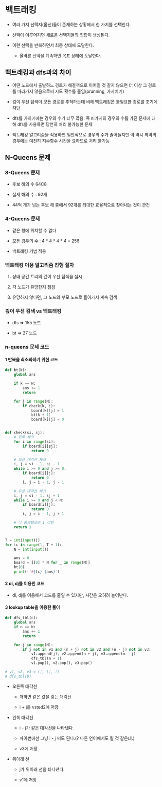 # 백트래킹

- 여러 가지 선택지(옵션)들이 존재하는 상황에서 한 가지를 선택한다.

- 선택이 이루어지면 새로운 선택지들의 집합이 생성된다.

- 이런 선택을 반복하면서 최종 상태에 도달한다.

    - 올바른 선택을 계속하면 목표 상태에 도달한다.

## 백트래킹과 dfs과의 차이

- 어떤 노드에서 출발하느 경로가 해결책으로 이어질 것 같지 않으면 더 이상 그 경로를 따라가지 않음으로써 시도 횟수를 줄임(prunning, 가지치기)

- 깊이 우선 탐색이 모든 경로를 추적하는데 비해 백트래킹은 불필요한 경로를 조기에 차단

- dfs를 가하기에는 경우의 수가 너무 많음. 즉 n!가지의 경우의 수를 가진 문제에 대해 dfs를 사용하면 당연히 처리 불가능한 문제

- 백트래킹 알고리즘을 적용하면 일반적으로 경우의 수가 줄어들지만 이 역시 최악의 경우에는 여전히 지수함수 시간을 요하므로 처리 불가능

## N-Queens 문제

### 8-Queens 문제

- 후보 해의 수 64C8

- 실제 해의 수 : 92개

- 44억 개가 넘는 후보 해 중에서 92개를 최대한 효율적으로 찾아내는 것이 관건

### 4-Queens 문제

- 같은 행에 위치할 수 없다

- 모든 경우의 수 : 4 * 4 * 4 * 4 = 256

- 백트래킹 기법 적용

### 백트래킹 이용 알고리즘 진행 절차

1. 상태 공간 트리의 깊이 우선 탐색을 실시

2. 각 노드가 유망한지 점검

3. 유망하지 않다면, 그 노드의 부모 노드로 돌아가서 계속 검색

### 깊이 우선 검색 vs 백트래킹

- dfs => 155 노드

- bt => 27 노드

### n-queens 문제 코드 

#### 1 반복을 최소화하기 위한 코드

```python
def bt(k):
    global ans

    if k == N:
        ans += 1
        return

    for j in range(N):
        if check(k, j):
            board[k][j] = 1
            bt(k + 1)
            board[k][j] = 0


def check(si, sj):
    # 위쪽 체크
    for i in range(si):
        if board[i][sj]:
            return 0

    # 좌상 대각선 체크
    i, j = si - 1, sj - 1
    while i >= 0 and j >= 0:
        if board[i][j]:
            return 0
        i, j = i - 1, j - 1

    # 우상 대각선 체크
    i, j = si - 1, sj + 1
    while i >= 0 and j < N:
        if board[i][j]:
            return 0
        i, j = i - 1, j + 1

    # 다 통과됐으면 1 리턴
    return 1


T = int(input())
for tc in range(1, T + 1):
    N = int(input())

    ans = 0
    board = [[0] * N for _ in range(N)]
    bt(0)
    print(f'#{tc} {ans}')
```

#### 2 di, dj를 이용한 코드

- di, dj를 이용해서 코드를 줄일 수 있지만, 시간은 오히려 늘어난다.

#### 3 lookup table을 이용한 풀이

```python
def dfs_tbl(n):
    global ans
    if n == N:
        ans += 1
        return

    for j in range(N):
        if j not in v1 and (n + j) not in v2 and (n - j) not in v3:
            v1.append(j), v2.append(n + j), v3.append(n - j)
            dfs_tbl(n + 1)
            v1.pop(), v2.pop(), v3.pop()

# v1, v2, v3 = [], [], []
# dfs_tbl(0)
```

- 오른쪽 대각선

    - 더하면 같은 값을 갖는 대각선

    - i + j를 vsted2에 저장

- 왼쪽 대각선

    - i - j가 같은 대각선을 나타낸다.

    - 파이썬에선 그냥 i - j 써도 된다.(? 다른 언어에서도 될 것 같은데.)

    - v3에 저장

- 위아래 선

    - j가 위아래 선을 타나낸다.

    - v1에 저장
